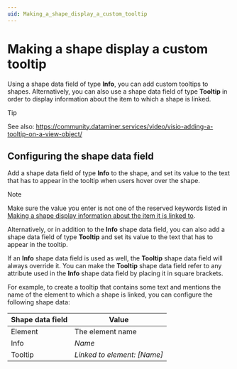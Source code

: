 ```yaml
---
uid: Making_a_shape_display_a_custom_tooltip
---
```


# Making a shape display a custom tooltip

Using a shape data field of type **Info**, you can add custom tooltips to shapes. Alternatively, you can also use a shape data field of type **Tooltip** in order to display information about the item to which a shape is linked.

> [!TIP]
> See also:
> <https://community.dataminer.services/video/visio-adding-a-tooltip-on-a-view-object/>

## Configuring the shape data field

Add a shape data field of type **Info** to the shape, and set its value to the text that has to appear in the tooltip when users hover over the shape.

> [!NOTE]
> Make sure the value you enter is not one of the reserved keywords listed in [Making a shape display information about the item it is linked to](xref:Making_a_shape_display_information_about_the_item_it_is_linked_to).

Alternatively, or in addition to the **Info** shape data field, you can also add a shape data field of type **Tooltip** and set its value to the text that has to appear in the tooltip.

If an **Info** shape data field is used as well, the **Tooltip** shape data field will always override it. You can make the **Tooltip** shape data field refer to any attribute used in the **Info** shape data field by placing it in square brackets.

For example, to create a tooltip that contains some text and mentions the name of the element to which a shape is linked, you can configure the following shape data:

| Shape data field | Value                                                    |
|------------------|----------------------------------------------------------|
| Element          | The element name                                         |
| Info             | *Name*                        |
| Tooltip          | *Linked to element: \[Name\]* |
